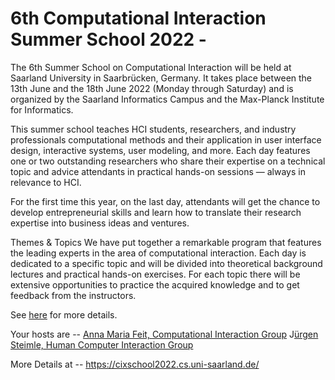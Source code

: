 # 6th Computational Interaction Summer School 2022 - 

The 6th Summer School on Computational Interaction will be held at Saarland University in Saarbrücken, Germany. It takes place between the 13th June and the 18th June 2022 (Monday through Saturday) and is organized by the Saarland Informatics Campus and the Max-Planck Institute for Informatics.

This summer school teaches HCI students, researchers, and industry professionals computational methods and their application in user interface design, interactive systems, user modeling, and more. Each day features one or two outstanding researchers who share their expertise on a technical topic and advice attendants in practical hands-on sessions — always in relevance to HCI.

For the first time this year, on the last day, attendants will get the chance to develop entrepreneurial skills and learn how to translate their research expertise into business ideas and ventures.

Themes & Topics
We have put together a remarkable program that features the leading experts in the area of computational interaction. Each day is dedicated to a specific topic and will be divided into theoretical background lectures and practical hands-on exercises. For each topic there will be extensive opportunities to practice the acquired knowledge and to get feedback from the instructors. 

See [here](https://cixschool2022.cs.uni-saarland.de/speakers/) for more details.

Your hosts are -- 
[Anna Maria Feit, Computational Interaction Group](https://cix.cs.uni-saarland.de/)
J[ürgen Steimle, Human Computer Interaction Group](https://hci.cs.uni-saarland.de/)

More Details at -- 
https://cixschool2022.cs.uni-saarland.de/
